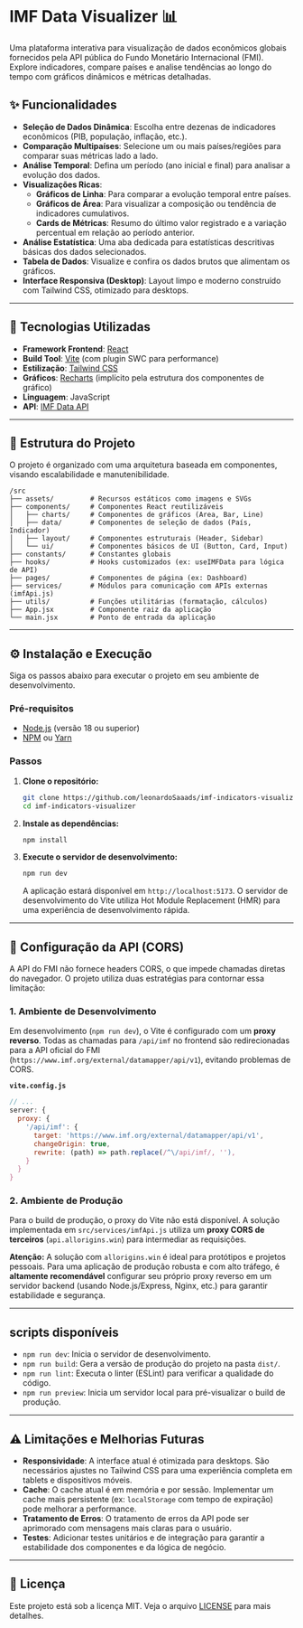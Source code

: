 # IMF Data Visualizer 📊

Uma plataforma interativa para visualização de dados econômicos globais fornecidos pela API pública do Fundo Monetário Internacional (FMI). Explore indicadores, compare países e analise tendências ao longo do tempo com gráficos dinâmicos e métricas detalhadas.

## ✨ Funcionalidades

  * **Seleção de Dados Dinâmica**: Escolha entre dezenas de indicadores econômicos (PIB, população, inflação, etc.).
  * **Comparação Multipaíses**: Selecione um ou mais países/regiões para comparar suas métricas lado a lado.
  * **Análise Temporal**: Defina um período (ano inicial e final) para analisar a evolução dos dados.
  * **Visualizações Ricas**:
      * **Gráficos de Linha**: Para comparar a evolução temporal entre países.
      * **Gráficos de Área**: Para visualizar a composição ou tendência de indicadores cumulativos.
      * **Cards de Métricas**: Resumo do último valor registrado e a variação percentual em relação ao período anterior.
  * **Análise Estatística**: Uma aba dedicada para estatísticas descritivas básicas dos dados selecionados.
  * **Tabela de Dados**: Visualize e confira os dados brutos que alimentam os gráficos.
  * **Interface Responsiva (Desktop)**: Layout limpo e moderno construído com Tailwind CSS, otimizado para desktops.

-----

## 🚀 Tecnologias Utilizadas

  * **Framework Frontend**: [React](https://react.dev/)
  * **Build Tool**: [Vite](https://vitejs.dev/) (com plugin SWC para performance)
  * **Estilização**: [Tailwind CSS](https://tailwindcss.com/)
  * **Gráficos**: [Recharts](https://recharts.org/) (implícito pela estrutura dos componentes de gráfico)
  * **Linguagem**: JavaScript
  * **API**: [IMF Data API](https://data.imf.org/)

-----

## 📂 Estrutura do Projeto

O projeto é organizado com uma arquitetura baseada em componentes, visando escalabilidade e manutenibilidade.

```
/src
├── assets/         # Recursos estáticos como imagens e SVGs
├── components/     # Componentes React reutilizáveis
│   ├── charts/     # Componentes de gráficos (Area, Bar, Line)
│   ├── data/       # Componentes de seleção de dados (País, Indicador)
│   ├── layout/     # Componentes estruturais (Header, Sidebar)
│   └── ui/         # Componentes básicos de UI (Button, Card, Input)
├── constants/      # Constantes globais
├── hooks/          # Hooks customizados (ex: useIMFData para lógica de API)
├── pages/          # Componentes de página (ex: Dashboard)
├── services/       # Módulos para comunicação com APIs externas (imfApi.js)
├── utils/          # Funções utilitárias (formatação, cálculos)
├── App.jsx         # Componente raiz da aplicação
└── main.jsx        # Ponto de entrada da aplicação
```

-----

## ⚙️ Instalação e Execução

Siga os passos abaixo para executar o projeto em seu ambiente de desenvolvimento.

### Pré-requisitos

  * [Node.js](https://nodejs.org/) (versão 18 ou superior)
  * [NPM](https://www.npmjs.com/) ou [Yarn](https://yarnpkg.com/)

### Passos

1.  **Clone o repositório:**

    ```bash
    git clone https://github.com/leonardoSaaads/imf-indicators-visualizer
    cd imf-indicators-visualizer
    ```

2.  **Instale as dependências:**

    ```bash
    npm install
    ```

3.  **Execute o servidor de desenvolvimento:**

    ```bash
    npm run dev
    ```

    A aplicação estará disponível em `http://localhost:5173`. O servidor de desenvolvimento do Vite utiliza Hot Module Replacement (HMR) para uma experiência de desenvolvimento rápida.

-----

## 🔌 Configuração da API (CORS)

A API do FMI não fornece headers CORS, o que impede chamadas diretas do navegador. O projeto utiliza duas estratégias para contornar essa limitação:

### 1\. Ambiente de Desenvolvimento

Em desenvolvimento (`npm run dev`), o Vite é configurado com um **proxy reverso**. Todas as chamadas para `/api/imf` no frontend são redirecionadas para a API oficial do FMI (`https://www.imf.org/external/datamapper/api/v1`), evitando problemas de CORS.

**`vite.config.js`**

```javascript
// ...
server: {
  proxy: {
    '/api/imf': {
      target: 'https://www.imf.org/external/datamapper/api/v1',
      changeOrigin: true,
      rewrite: (path) => path.replace(/^\/api/imf/, ''),
    }
  }
}
```

### 2\. Ambiente de Produção

Para o build de produção, o proxy do Vite não está disponível. A solução implementada em `src/services/imfApi.js` utiliza um **proxy CORS de terceiros** (`api.allorigins.win`) para intermediar as requisições.

**Atenção:** A solução com `allorigins.win` é ideal para protótipos e projetos pessoais. Para uma aplicação de produção robusta e com alto tráfego, é **altamente recomendável** configurar seu próprio proxy reverso em um servidor backend (usando Node.js/Express, Nginx, etc.) para garantir estabilidade e segurança.

-----

## scripts disponíveis

  * `npm run dev`: Inicia o servidor de desenvolvimento.
  * `npm run build`: Gera a versão de produção do projeto na pasta `dist/`.
  * `npm run lint`: Executa o linter (ESLint) para verificar a qualidade do código.
  * `npm run preview`: Inicia um servidor local para pré-visualizar o build de produção.

-----

## ⚠️ Limitações e Melhorias Futuras

  * **Responsividade**: A interface atual é otimizada para desktops. São necessários ajustes no Tailwind CSS para uma experiência completa em tablets e dispositivos móveis.
  * **Cache**: O cache atual é em memória e por sessão. Implementar um cache mais persistente (ex: `localStorage` com tempo de expiração) pode melhorar a performance.
  * **Tratamento de Erros**: O tratamento de erros da API pode ser aprimorado com mensagens mais claras para o usuário.
  * **Testes**: Adicionar testes unitários e de integração para garantir a estabilidade dos componentes e da lógica de negócio.

-----

## 📄 Licença

Este projeto está sob a licença MIT. Veja o arquivo [LICENSE](https://www.google.com/search?q=LICENSE) para mais detalhes.
